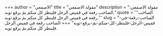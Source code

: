+++
author = "الاصمعي"
title = "مقولة الاصمعي"
description = "مقولة الاصمعي: الصاحب رقعة في قميص الرجل فلينظر كل منكم بمَ يرقع ثوبه."
quote = '''الصاحب رقعة في قميص الرجل فلينظر كل منكم بمَ يرقع ثوبه.'''
slug = "الصاحب-رقعة-في-قميص-الرجل-فلينظر-كل-منكم-بمَ-يرقع-ثوبه"
+++
الصاحب رقعة في قميص الرجل فلينظر كل منكم بمَ يرقع ثوبه.
